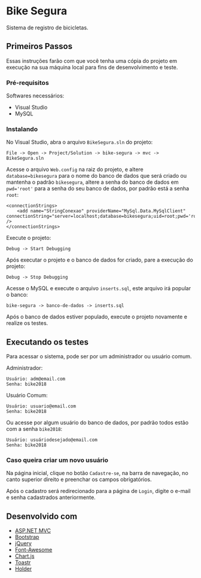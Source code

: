 # Bike Segura
Sistema de registro de bicicletas.

## Primeiros Passos
Essas instruções farão com que você tenha uma cópia do projeto em execução na sua máquina local para fins de desenvolvimento e teste.

### Pré-requisitos
Softwares necessários:
* Visual Studio
* MySQL

### Instalando
No Visual Studio, abra o arquivo `BikeSegura.sln` do projeto:
```
File -> Open -> Project/Solution -> bike-segura -> mvc -> BikeSegura.sln
```
Acesse o arquivo `Web.config` na raiz do projeto, e altere `database=bikesegura` para o nome do banco de dados que será criado ou mantenha o padrão `bikesegura`, altere a senha do banco de dados em `pwd='root'` para a senha do seu banco de dados, por padrão está a senha `root`:
```
<connectionStrings>
	<add name="StringConexao" providerName="MySql.Data.MySqlClient" connectionString="server=localhost;database=bikesegura;uid=root;pwd='root'" />
</connectionStrings>
```
Execute o projeto:
```
Debug -> Start Debugging
```
Após executar o projeto e o banco de dados for criado, pare a execução do projeto:
```
Debug -> Stop Debugging
```
Acesse o MySQL e execute o arquivo `inserts.sql`, este arquivo irá popular o banco:
```
bike-segura -> banco-de-dados -> inserts.sql
```
Após o banco de dados estiver populado, execute o projeto novamente e realize os testes.

## Executando os testes
Para acessar o sistema, pode ser por um administrador ou usuário comum.

Administrador:
```
Usuário: adm@email.com
Senha: bike2018
```
Usuário Comum:
```
Usuário: usuario@email.com
Senha: bike2018
```
Ou acesse por algum usuário do banco de dados, por padrão todos estão com a senha `bike2018`:
```
Usuário: usuáriodesejado@email.com
Senha: bike2018
```

### Caso queira criar um novo usuário
Na página inicial, clique no botão `Cadastre-se`, na barra de navegação, no canto superior direito e preenchar os campos obrigatórios.

Após o cadastro será redirecionado para a página de `Login`, digite o e-mail e senha cadastrados anteriormente.

## Desenvolvido com
* [ASP.NET MVC](https://github.com/aspnet/Mvc)
* [Bootstrap](https://github.com/twbs/bootstrap)
* [jQuery](https://github.com/jquery/jquery)
* [Font-Awesome](https://github.com/FortAwesome/Font-Awesome)
* [Chart.js](https://github.com/chartjs/Chart.js)
* [Toastr](https://github.com/CodeSeven/toastr)
* [Holder](https://github.com/imsky/holder)

